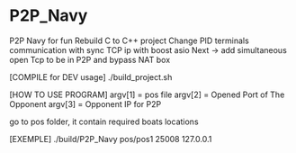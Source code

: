 # P2P_Navy
P2P Navy for fun
Rebuild C to C++ project
Change PID terminals communication with sync TCP ip with boost asio
Next -> add simultaneous open Tcp to be in P2P and bypass NAT box


[COMPILE for DEV usage]
./build_project.sh

[HOW TO USE PROGRAM]
argv[1] = pos file
argv[2] = Opened Port of The Opponent 
argv[3] = Opponent IP for P2P

go to pos folder, it contain required boats locations

[EXEMPLE]
./build/P2P_Navy pos/pos1 25008 127.0.0.1
